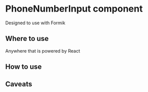 
# PhoneNumberInput component

Designed to use with Formik 

## Where to use

Anywhere that is powered by React

## How to use



## Caveats
